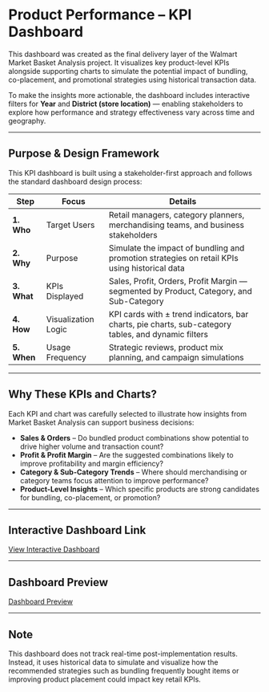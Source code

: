 # Product Performance – KPI Dashboard

This dashboard was created as the final delivery layer of the Walmart Market Basket Analysis project.
It visualizes key product-level KPIs alongside supporting charts to simulate the potential impact of bundling, co-placement, and promotional strategies using historical transaction data.

To make the insights more actionable, the dashboard includes interactive filters for **Year** and **District (store location)** — enabling stakeholders to explore how performance and strategy effectiveness vary across time and geography.

---

## Purpose & Design Framework

This KPI dashboard is built using a stakeholder-first approach and follows the standard dashboard design process:

| Step | Focus | Details |
|------|-------|---------|
| **1. Who** | Target Users | Retail managers, category planners, merchandising teams, and business stakeholders |
| **2. Why** | Purpose | Simulate the impact of bundling and promotion strategies on retail KPIs using historical data |
| **3. What** | KPIs Displayed | Sales, Profit, Orders, Profit Margin — segmented by Product, Category, and Sub-Category |
| **4. How** | Visualization Logic | KPI cards with ± trend indicators, bar charts, pie charts, sub-category tables, and dynamic filters |
| **5. When** | Usage Frequency | Strategic reviews, product mix planning, and campaign simulations |

---

## Why These KPIs and Charts?

Each KPI and chart was carefully selected to illustrate how insights from Market Basket Analysis can support business decisions:

- **Sales & Orders** – Do bundled product combinations show potential to drive higher volume and transaction count?  
- **Profit & Profit Margin** – Are the suggested combinations likely to improve profitability and margin efficiency?  
- **Category & Sub-Category Trends** – Where should merchandising or category teams focus attention to improve performance?  
- **Product-Level Insights** – Which specific products are strong candidates for bundling, co-placement, or promotion?

---

## Interactive Dashboard Link

[View Interactive Dashboard](https://public.tableau.com/views/WalmartProductPerformanceDashboard/Dashboard1?:language=en-US&:sid=&:redirect=auth&:display_count=n&:origin=viz_share_link)

---

## Dashboard Preview

[Dashboard Preview](./dashboard_screenshot.png)

---

## Note

This dashboard does not track real-time post-implementation results.  
Instead, it uses historical data to simulate and visualize how the recommended strategies such as bundling frequently bought items or improving product placement could impact key retail KPIs.
